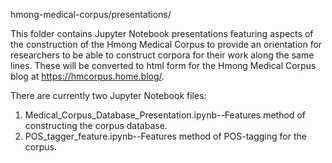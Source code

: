 hmong-medical-corpus/presentations/

This folder contains Jupyter Notebook presentations featuring aspects of the construction of the Hmong Medical Corpus to provide an orientation for researchers to be able to construct corpora for their work along the same lines. These will be converted to html form for the Hmong Medical Corpus blog at https://hmcorpus.home.blog/.

There are currently two Jupyter Notebook files:
1) Medical_Corpus_Database_Presentation.ipynb--Features method of constructing the corpus database.
2) POS_tagger_feature.ipynb--Features method of POS-tagging for the corpus.
